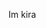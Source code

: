 Im kira

<!---
sabeshshaswath/sabeshshaswath is a ✨ special ✨ repository because its `README.md` (this file) appears on your GitHub profile.
You can click the Preview link to take a look at your changes.
--->
